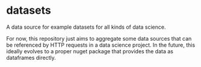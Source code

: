 # datasets
A data source for example datasets for all kinds of data science.

For now, this repository just aims to aggregate some data sources that can be referenced by HTTP requests in a data science project. In the future, this ideally evolves to a proper nuget package that provides the data as dataframes directly.